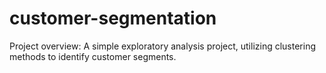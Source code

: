 # customer-segmentation
Project overview: A simple exploratory analysis project, utilizing clustering methods to identify customer segments. 
